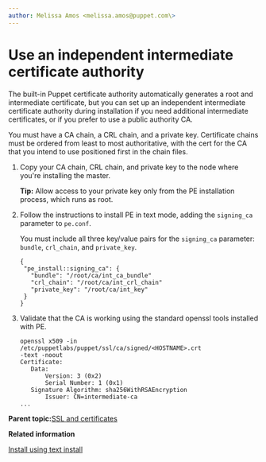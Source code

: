 ```yaml
---
author: Melissa Amos <melissa.amos@puppet.com\>
---
```


# Use an independent intermediate certificate authority

The built-in Puppet certificate authority automatically generates a root and intermediate certificate, but you can set up an independent intermediate certificate authority during installation if you need additional intermediate certificates, or if you prefer to use a public authority CA.

You must have a CA chain, a CRL chain, and a private key. Certificate chains must be ordered from least to most authoritative, with the cert for the CA that you intend to use positioned first in the chain files.

1.  Copy your CA chain, CRL chain, and private key to the node where you're installing the master.

    **Tip:** Allow access to your private key only from the PE installation process, which runs as root.

2.  Follow the instructions to install PE in text mode, adding the `signing_ca` parameter to `pe.conf`.  

    You must include all three key/value pairs for the `signing_ca` parameter: `bundle`, `crl_chain`, and `private_key`. 

    ```
    {
     "pe_install::signing_ca": {
       "bundle": "/root/ca/int_ca_bundle"
       "crl_chain": "/root/ca/int_crl_chain"
       "private_key": "/root/ca/int_key"
     }
    }
    ```

3.  Validate that the CA is working using the standard openssl tools installed with PE.

    ```
    openssl x509 -in /etc/puppetlabs/puppet/ssl/ca/signed/<HOSTNAME>.crt 
    -text -noout
    Certificate:
       Data:
           Version: 3 (0x2)
           Serial Number: 1 (0x1)
       Signature Algorithm: sha256WithRSAEncryption
           Issuer: CN=intermediate-ca
    ...
    
    ```


**Parent topic:**[SSL and certificates](ssl_and_certificates.md)

**Related information**  


[Install using text install](installing_pe.md#)

